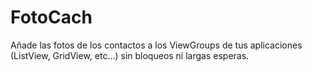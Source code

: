 FotoCach
========

Añade las fotos de los contactos a los ViewGroups de tus aplicaciones (ListView, GridView, etc...) sin bloqueos ni largas esperas.

